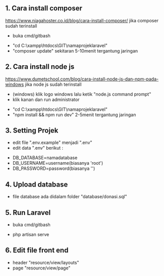 ## 1. Cara install composer ##
https://www.niagahoster.co.id/blog/cara-install-composer/
jika composer sudah terinstall 
- buka cmd/gitbash
* "cd C:\xampp\htdocs\GIT\namaprojeklaravel"
* "composer update" sekitaran 5-10menit tergantung jaringan

## 2. Cara install node js ##
https://www.dumetschool.com/blog/cara-install-node-js-dan-npm-pada-windows
jika node js sudah terinstall
- (windows) klik logo windows lalu ketik "node.js command prompt"
- klik kanan dan run administrator
* "cd C:\xampp\htdocs\GIT\namaprojeklaravel"
* "npm install && npm run dev" 2-5menit tergantung jaringan

## 3. Setting Projek ##
- edit file ".env.example" menjadi ".env"
- edit data ".env" berikut : 
* DB_DATABASE=namadatabase
* DB_USERNAME=username(biasanya 'root')
* DB_PASSWORD=password(biasanya '')

## 4. Upload database ##
- file database ada didalam folder "database/donasi.sql"

## 5. Run Laravel ##
- buka cmd/gitbash
* php artisan serve

## 6. Edit file front end ##
- header "resource/view/layouts"
- page "resource/view/page"
